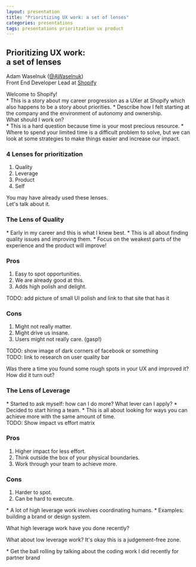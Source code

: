 ```yaml
---
layout: presentation
title: "Prioritizing UX work: a set of lenses"
categories: presentations
tags: presentations prioritzation ux product
---
```


<section>
  <h2>Prioritizing UX work:<br>a set of lenses</h2>
  <p>
    Adam Waselnuk (<a href="https://twitter.com/AWaselnuk">@AWaselnuk</a>)
    <br>
    Front End Developer Lead at <a href="https://ux.shopify.com/">Shopify</a>
  </p>
</section>

<section data-background-image="https://www.shareicon.net/data/2015/12/15/687914_email_512x512.png" data-background-size="200px">
  Welcome to Shopify!

  <aside class="notes" data-markdown>
    * This is a story about my career progression as a UXer at Shopify which also happens to be a story about priorities.
    * Describe how I felt starting at the company and the environment of autonomy and ownership.
  </aside>
</section>

<section>
  What should I work on?

  <aside class="notes" data-markdown>
    * This is a hard question because time is your most precious resource.
    * Where to spend your limited time is a difficult problem to solve, but we can look at some strategies to make things easier and increase our impact.
  </aside>
</section>

<section>
  <h3>4 Lenses for prioritization</h3>
  <ol>
    <li class="fragment fade-left">Quality</li>
    <li class="fragment fade-left">Leverage</li>
    <li class="fragment fade-left">Product</li>
    <li class="fragment fade-left">Self</li>
  </ol>
</section>

<section>
  <p>You may have already used these lenses.<br>Let's talk about it.</p>
</section>

<section>
  <h3>The Lens of Quality</h3>

  <aside class="notes" data-markdown>
    * Early in my career and this is what I knew best.
    * This is all about finding quality issues and improving them.
    * Focus on the weakest parts of the experience and the product will improve!
  </aside>
</section>

<section>
  <h3>Pros</h3>
  <ol>
    <li>Easy to spot opportunities.</li>
    <li>We are already good at this.</li>
    <li>Adds high polish and delight.</li>
  </ol>
</section>

<section>
  TODO: add picture of small UI polish and link to that site that has it
</section>

<section>
  <h3>Cons</h3>
  <ol>
    <li>Might not really matter.</li>
    <li>Might drive us insane.</li>
    <li>Users might not really care. (gasp!)</li>
  </ol>
</section>

<section>
  TODO: show image of dark corners of facebook or something
</section>

<section>
  TODO: link to research on user quality bar
</section>

<section data-background-color="#82589c">
  <p>Was there a time you found some rough spots in your UX and improved it? How did it turn out?</p>
</section>

<section>
  <h3>The Lens of Leverage</h3>

  <aside class="notes" data-markdown>
    * Started to ask myself: how can I do more? What lever can I apply?
    * Decided to start hiring a team.
    * This is all about looking for ways you can achieve more with the same amount of time.
  </aside>
</section>

<section>
  TODO: Show impact vs effort matrix
</section>

<section>
  <h3>Pros</h3>
  <ol>
    <li>Higher impact for less effort.</li>
    <li>Think outside the box of your physical boundaries.</li>
    <li>Work through your team to achieve more.</li>
  </ol>
</section>

<section>
  <h3>Cons</h3>
  <ol>
    <li>Harder to spot.</li>
    <li>Can be hard to execute.</li>
  </ol>

  <aside class="notes" data-markdown>
    * A lot of high leverage work involves coordinating humans.
    * Examples: building a brand or design system.
  </aside>
</section>

<section data-background-color="#82589c">
  <p>What high leverage work have you done recently?</p>
  <p>What about low leverage work? It's okay this is a judgement-free zone.</p>

  <aside class="notes" data-markdown>
    * Get the ball rolling by talking about the coding work I did recently for partner brand
  </aside>
</section>
